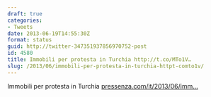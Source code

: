 ```yaml
---
draft: true
categories:
- Tweets
date: 2013-06-19T14:55:30Z
format: status
guid: http://twitter-347351937856970752-post
id: 4580
title: Immobili per protesta in Turchia http://t.co/MTo1V…
slug: /2013/06/immobili-per-protesta-in-turchia-httpt-comto1v/
---
```


Immobili per protesta in Turchia [pressenza.com/it/2013/06/imm…](http://www.pressenza.com/it/2013/06/immobili-per-protesta-in-turchia/)